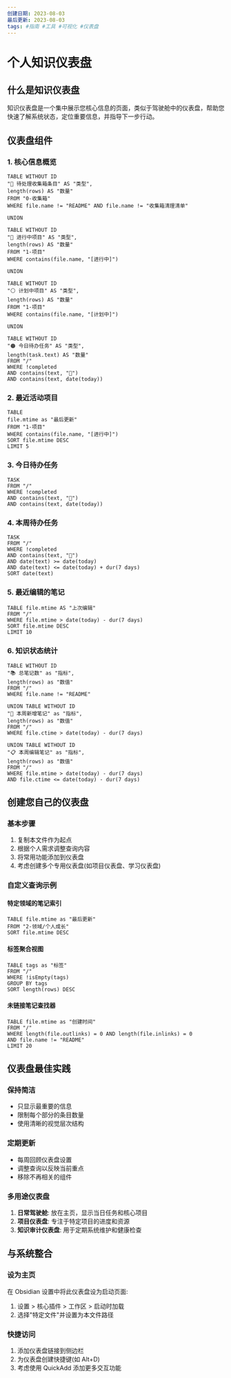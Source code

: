 ```yaml
---
创建日期: 2023-08-03
最后更新: 2023-08-03
tags: #指南 #工具 #可视化 #仪表盘
---
```


# 个人知识仪表盘

## 什么是知识仪表盘

知识仪表盘是一个集中展示您核心信息的页面，类似于驾驶舱中的仪表盘，帮助您快速了解系统状态，定位重要信息，并指导下一步行动。

## 仪表盘组件

### 1. 核心信息概览

```dataview
TABLE WITHOUT ID
"🔴 待处理收集箱条目" AS "类型",
length(rows) AS "数量"
FROM "0-收集箱"
WHERE file.name != "README" AND file.name != "收集箱清理清单"

UNION

TABLE WITHOUT ID
"🔵 进行中项目" AS "类型",
length(rows) AS "数量"
FROM "1-项目"
WHERE contains(file.name, "[进行中]")

UNION

TABLE WITHOUT ID
"⚪ 计划中项目" AS "类型",
length(rows) AS "数量"
FROM "1-项目"
WHERE contains(file.name, "[计划中]")

UNION

TABLE WITHOUT ID
"🟠 今日待办任务" AS "类型",
length(task.text) AS "数量"
FROM "/"
WHERE !completed 
AND contains(text, "📅") 
AND contains(text, date(today))
```

### 2. 最近活动项目

```dataview
TABLE
file.mtime as "最后更新"
FROM "1-项目"
WHERE contains(file.name, "[进行中]")
SORT file.mtime DESC
LIMIT 5
```

### 3. 今日待办任务

```dataview
TASK
FROM "/"
WHERE !completed 
AND contains(text, "📅") 
AND contains(text, date(today))
```

### 4. 本周待办任务

```dataview
TASK
FROM "/"
WHERE !completed
AND contains(text, "📅") 
AND date(text) >= date(today) 
AND date(text) <= date(today) + dur(7 days)
SORT date(text)
```

### 5. 最近编辑的笔记

```dataview
TABLE file.mtime AS "上次编辑"
FROM "/"
WHERE file.mtime > date(today) - dur(7 days)
SORT file.mtime DESC
LIMIT 10
```

### 6. 知识状态统计

```dataview
TABLE WITHOUT ID
"📚 总笔记数" as "指标",
length(rows) as "数值"
FROM "/"
WHERE file.name != "README"

UNION TABLE WITHOUT ID
"🔄 本周新增笔记" as "指标",
length(rows) as "数值"
FROM "/"
WHERE file.ctime > date(today) - dur(7 days)

UNION TABLE WITHOUT ID
"📋 本周编辑笔记" as "指标",
length(rows) as "数值"
FROM "/"
WHERE file.mtime > date(today) - dur(7 days)
AND file.ctime <= date(today) - dur(7 days)
```

## 创建您自己的仪表盘

### 基本步骤
1. 复制本文件作为起点
2. 根据个人需求调整查询内容
3. 将常用功能添加到仪表盘
4. 考虑创建多个专用仪表盘(如项目仪表盘、学习仪表盘)

### 自定义查询示例

#### 特定领域的笔记索引
```
TABLE file.mtime as "最后更新"
FROM "2-领域/个人成长"
SORT file.mtime DESC
```

#### 标签聚合视图
```
TABLE tags as "标签"
FROM "/"
WHERE !isEmpty(tags)
GROUP BY tags
SORT length(rows) DESC
```

#### 未链接笔记查找器
```
TABLE file.mtime as "创建时间"
FROM "/"
WHERE length(file.outlinks) = 0 AND length(file.inlinks) = 0
AND file.name != "README"
LIMIT 20
```

## 仪表盘最佳实践

### 保持简洁
- 只显示最重要的信息
- 限制每个部分的条目数量
- 使用清晰的视觉层次结构

### 定期更新
- 每周回顾仪表盘设置
- 调整查询以反映当前重点
- 移除不再相关的组件

### 多用途仪表盘
1. **日常驾驶舱**: 放在主页，显示当日任务和核心项目
2. **项目仪表盘**: 专注于特定项目的进度和资源
3. **知识审计仪表盘**: 用于定期系统维护和健康检查

## 与系统整合

### 设为主页
在 Obsidian 设置中将此仪表盘设为启动页面:
1. 设置 > 核心插件 > 工作区 > 启动时加载
2. 选择"特定文件"并设置为本文件路径

### 快捷访问
1. 添加仪表盘链接到侧边栏
2. 为仪表盘创建快捷键(如 Alt+D)
3. 考虑使用 QuickAdd 添加更多交互功能 